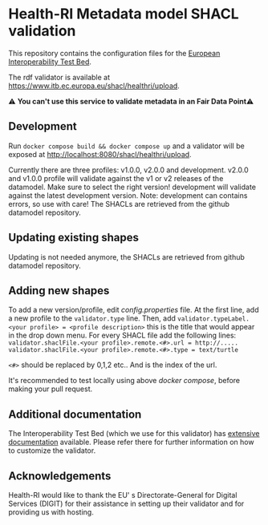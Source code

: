 # Health-RI Metadata model SHACL validation

This repository contains the configuration files for the [European Interoperability Test Bed](https://interoperable-europe.ec.europa.eu/collection/interoperability-test-bed-repository/solution/interoperability-test-bed). 

The rdf validator is available at <https://www.itb.ec.europa.eu/shacl/healthri/upload>.

:warning: **You can't use this service to validate metadata in an Fair Data Point**:warning:

## Development

Run `docker compose build && docker compose up` and a validator will be exposed at <http://localhost:8080/shacl/healthri/upload>.

Currently there are three profiles: v1.0.0, v2.0.0 and development. v2.0.0 and v1.0.0 profile will validate against the v1 or v2 releases of the datamodel. Make sure to select the right version! 
development will validate against the latest development version. Note: development can contains errors, so use with care!
The SHACLs are retrieved from the github datamodel repository.

## Updating existing shapes

Updating is not needed anymore, the SHACLs are retrieved from github datamodel repository.

## Adding new shapes


To add a new version/profile, edit *config.properties* file. At the first line, add a new profile to the
`validator.type` line. Then, add `validator.typeLabel.<your profile> = <profile description>`
this is the title that would appear in the drop down menu. For every SHACL file add the following lines:
`validator.shaclFile.<your profile>.remote.<#>.url = http://.....` 
`validator.shaclFile.<your profile>.remote.<#>.type = text/turtle`

`<#>` should be replaced by 0,1,2 etc.. And is the index of the url.  

It's recommended to test locally using above *docker compose*, before making your pull request.

## Additional documentation

The Interoperability Test Bed (which we use for this validator) has
[extensive documentation](https://www.itb.ec.europa.eu/docs/guides/latest/validatingRDF/index.html)
available. Please refer there for further information on how to customize the validator.

## Acknowledgements

Health-RI would like to thank the EU' s Directorate-General for Digital Services (DIGIT) for their
assistance in setting up their validator and for providing us with hosting.
